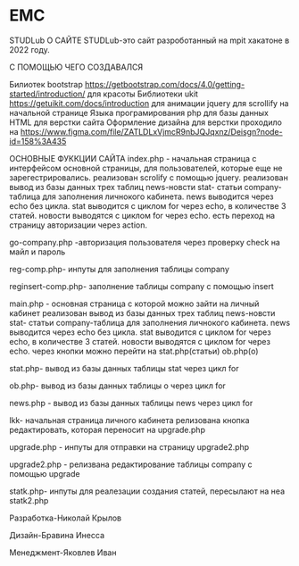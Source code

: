 # EMC
 STUDLub
О САЙТЕ STUDLub-это сайт разроботанный на mpit хакатоне в 2022 году.

С ПОМОЩЬЮ ЧЕГО СОЗДАВАЛСЯ

Билиотек bootstrap https://getbootstrap.com/docs/4.0/getting-started/introduction/ для красоты 
Библиотеки ukit https://getuikit.com/docs/introduction для анимации
jquery для scrollify на начальной странице
Языка програмирования php для базы данных HTML для верстки сайта Оформление дизайна для верстки проходило на https://www.figma.com/file/ZATLDLxVjmcR9nbJQJqxnz/Deisgn?node-id=158%3A435

ОСНОВНЫЕ ФУККЦИИ САЙТА 
index.php - начальная страница c интерфейсом основной страницы, для пользователей, которые еще не зарегестрировались. реализован scrolify с помощью jquery.
реализован вывод из базы данных трех таблиц news-новсти stat- статьи company-таблица для заполнения личнокого кабинета. news выводится через echo без цикла. stat выводится с циклом for через echo, в количестве 3 статей. новости выводятся с циклом for через echo.
есть переход на страницу авторизации через action.


go-company.php -авторизация пользователя через проверку check на майл и пароль


reg-comp.php- инпуты для заполнения таблицы company


reginsert-comp.php- заполнение таблицы company с помощью insert


main.php - основная страница с которой можно зайти на личный кабинет реализован вывод из базы данных трех таблиц news-новсти stat- статьи company-таблица для заполнения личнокого кабинета. news выводится через echo без цикла. stat выводится с циклом for через echo, в количестве 3 статей. новости выводятся с циклом for через echo. через кнопки можно перейти на stat.php(статьи) ob.php(о)

stat.php- вывод из базы данных таблицы stat через цикл for

ob.php- вывод из базы данных таблицы o через цикл for

news.php - вывод из базы данных таблицы news через цикл for

lkk- начальная страница личного кабинета релизована кнопка редактировать, которая переносит на upgrade.php

upgrade.php - инпуты для отправки на страницу upgrade2.php

upgrade2.php - релизвана редактирование таблицы company с помощью upgrade

statk.php- инпуты для реалезации создания статей, пересылают на неа statk2.php



Разработка-Николай Крылов


Дизайн-Бравина Инесса

Менеджмент-Яковлев Иван
